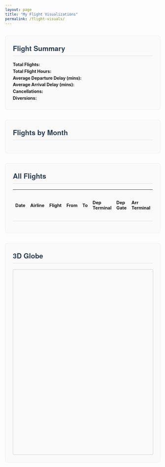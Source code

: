 ```yaml
---
layout: page
title: "My Flight Visualizations"
permalink: /flight-visuals/
---
```


<!-- 
  Flighty-like visualization 
  1) CSV flight data
  2) Summary stats
  3) Monthly chart
  4) Full table (with all columns)
  5) 3D globe (CesiumJS)
-->

<style>
  /* ========== FLIGHTY-LIKE, CLEAN STYLING ========== */
  #flight-summary,
  #flight-charts,
  #flight-table,
  #flight-globe {
    margin: 2rem 0;
    padding: 1.5rem;
    border: 1px solid #eee;
    border-radius: 6px;
    background-color: #fafafa;
  }

  #flight-summary h2,
  #flight-charts h2,
  #flight-table h2,
  #flight-globe h2 {
    margin-top: 0;
    font-family: 'Helvetica Neue', Helvetica, Arial, sans-serif;
    font-size: 1.4rem;
    color: #2c3e50;
    border-bottom: 1px solid #ddd;
    padding-bottom: 0.5rem;
  }

  #flight-summary p {
    margin: 0.3rem 0;
  }

  #flightsTable {
    width: 100%;
    border-collapse: collapse;
    font-size: 0.9rem;
  }

  #flightsTable th,
  #flightsTable td {
    border-bottom: 1px solid #ddd;
    padding: 0.5rem;
    text-align: left;
  }

  #flightsByMonth {
    max-width: 100%;
  }

  /* The container that will hold the Cesium globe */
  #cesiumContainer {
    width: 100%;
    height: 600px;
    border: 1px solid #ccc;
    border-radius: 4px;
  }
</style>

<!-- ========== FLIGHT SUMMARY SECTION ========== -->
<div id="flight-summary">
  <h2>Flight Summary</h2>
  <p><strong>Total Flights:</strong> <span id="total-flights"></span></p>
  <p><strong>Total Flight Hours:</strong> <span id="total-flight-hours"></span></p>
  <p><strong>Average Departure Delay (mins):</strong> <span id="avg-dep-delay"></span></p>
  <p><strong>Average Arrival Delay (mins):</strong> <span id="avg-arr-delay"></span></p>
  <p><strong>Cancellations:</strong> <span id="total-cancellations"></span></p>
  <p><strong>Diversions:</strong> <span id="total-diversions"></span></p>
</div>

<!-- ========== MONTHLY FLIGHTS CHART ========== -->
<div id="flight-charts">
  <h2>Flights by Month</h2>
  <canvas id="flightsByMonth" width="600" height="300"></canvas>
</div>

<!-- ========== FLIGHTS TABLE ========== -->
<div id="flight-table">
  <h2>All Flights</h2>
  <table id="flightsTable">
    <thead>
      <tr>
        <!-- Let's list all columns from your CSV in the order you want them: -->
        <th>Date</th>
        <th>Airline</th>
        <th>Flight</th>
        <th>From</th>
        <th>To</th>
        <th>Dep Terminal</th>
        <th>Dep Gate</th>
        <th>Arr Terminal</th>
        <th>Arr Gate</th>
        <th>Canceled</th>
        <th>Diverted To</th>
        <th>Gate Departure (Scheduled)</th>
        <th>Gate Departure (Actual)</th>
        <th>Take off (Scheduled)</th>
        <th>Take off (Actual)</th>
        <th>Landing (Scheduled)</th>
        <th>Landing (Actual)</th>
        <th>Gate Arrival (Scheduled)</th>
        <th>Gate Arrival (Actual)</th>
        <th>Aircraft Type Name</th>
        <th>Tail Number</th>
        <th>PNR</th>
        <th>Seat</th>
        <th>Seat Type</th>
        <th>Cabin Class</th>
        <th>Flight Reason</th>
        <th>Notes</th>
        <th>Flight Flighty ID</th>
        <th>Airline Flighty ID</th>
        <th>Departure Airport Flighty ID</th>
        <th>Arrival Airport Flighty ID</th>
        <th>Diverted To Airport Flighty ID</th>
        <th>Aircraft Type Flighty ID</th>
      </tr>
    </thead>
    <tbody></tbody>
  </table>
</div>

<!-- ========== 3D GLOBE SECTION (CESIUM) ========== -->
<div id="flight-globe">
  <h2>3D Globe</h2>
  <div id="cesiumContainer"></div>
</div>

<!-- ========== SCRIPTS (CDN) ========== -->
<!-- Papa Parse to read CSV -->
<script src="https://cdn.jsdelivr.net/npm/papaparse@5.4.1/papaparse.min.js"></script>
<!-- Chart.js for monthly chart -->
<script src="https://cdn.jsdelivr.net/npm/chart.js"></script>
<!-- CesiumJS for 3D globe -->
<link
  rel="stylesheet"
  href="https://cdn.jsdelivr.net/npm/cesium@latest/Build/Cesium/Widgets/widgets.css"
/>
<script src="https://cdn.jsdelivr.net/npm/cesium@latest/Build/Cesium/Cesium.js"></script>

<script>
  document.addEventListener('DOMContentLoaded', function () {
    // 1) Path to your CSV file
    const csvPath = "{{ '/assets/data/FlightyExport-2024-12-30.csv' | relative_url }}";

    Papa.parse(csvPath, {
      download: true,
      header: true,
      complete: function (results) {
        const flights = results.data.filter((row) => row.Date); 
        buildSummary(flights);
        buildChart(flights);
        buildTable(flights);
        buildGlobe(flights);
      },
    });

    // 2) AIRPORT COORDS (Add or expand to include all airport codes)
    const airportCoords = {
      ICN: [37.4602, 126.4407],
      ATL: [33.6367, -84.4281],
      MIA: [25.7954, -80.2901],
      ORD: [41.9742, -87.9073],
      LGA: [40.7769, -73.8740],
      DCA: [38.8512, -77.0402],
      JFK: [40.6413, -73.7781],
      SFO: [37.6213, -122.3790],
      LAX: [33.9416, -118.4085],
      BOS: [42.3656, -71.0096],
      PIT: [40.4914, -80.2329],
      MSP: [44.8848, -93.2223],
      HNL: [21.3245, -157.9251],
      EWR: [40.6895, -74.1745],
      CLT: [35.2144, -80.9473],
      PHX: [33.4342, -112.0116],
      // ...
      // Add any other IATA codes you see in your CSV: NRT, OKA, PVG, SIN, LHR, etc.
      NRT: [35.7732, 140.3874],
      OKA: [26.2048, 127.6460],
      PVG: [31.1443, 121.8083],
      SIN: [1.3644, 103.9915],
      LHR: [51.4700, -0.4543],
      // Continue adding as needed...
    };

    // ========== BUILD SUMMARY ========== //
    function buildSummary(flights) {
      let totalFlights = 0;
      let totalFlightHours = 0;
      let totalCancellations = 0;
      let totalDiversions = 0;

      let sumDepDelayMin = 0;
      let sumArrDelayMin = 0;
      let depDelayCount = 0;
      let arrDelayCount = 0;

      flights.forEach((f) => {
        totalFlights++;

        // Canceled?
        if (String(f.Canceled).toLowerCase() === 'true') {
          totalCancellations++;
        }
        // Diverted?
        if (f['Diverted To'] && f['Diverted To'].trim() !== '') {
          totalDiversions++;
        }

        // Flight hours: "Take off (Actual)" -> "Landing (Actual)" or fallback gate times
        const depActual = f['Take off (Actual)'] || f['Gate Departure (Actual)'];
        const arrActual = f['Landing (Actual)'] || f['Gate Arrival (Actual)'];
        const depDate = new Date(depActual);
        const arrDate = new Date(arrActual);
        if (!isNaN(depDate) && !isNaN(arrDate) && arrDate > depDate) {
          const diffMs = arrDate - depDate;
          totalFlightHours += diffMs / (1000 * 60 * 60);
        }

        // Dep Delay: Gate Departure (Actual) - Gate Departure (Scheduled)
        const depSch = new Date(f['Gate Departure (Scheduled)']);
        const depAct = new Date(f['Gate Departure (Actual)']);
        if (!isNaN(depSch) && !isNaN(depAct)) {
          sumDepDelayMin += (depAct - depSch) / (1000 * 60);
          depDelayCount++;
        }

        // Arr Delay: Gate Arrival (Actual) - Gate Arrival (Scheduled)
        const arrSch = new Date(f['Gate Arrival (Scheduled)']);
        const arrAct = new Date(f['Gate Arrival (Actual)']);
        if (!isNaN(arrSch) && !isNaN(arrAct)) {
          sumArrDelayMin += (arrAct - arrSch) / (1000 * 60);
          arrDelayCount++;
        }
      });

      const avgDepDelay =
        depDelayCount > 0
          ? (sumDepDelayMin / depDelayCount).toFixed(1)
          : 0;
      const avgArrDelay =
        arrDelayCount > 0
          ? (sumArrDelayMin / arrDelayCount).toFixed(1)
          : 0;

      document.getElementById('total-flights').textContent = totalFlights;
      document.getElementById('total-flight-hours').textContent =
        totalFlightHours.toFixed(1);
      document.getElementById('avg-dep-delay').textContent = avgDepDelay;
      document.getElementById('avg-arr-delay').textContent = avgArrDelay;
      document.getElementById('total-cancellations').textContent =
        totalCancellations;
      document.getElementById('total-diversions').textContent =
        totalDiversions;
    }

    // ========== BUILD MONTHLY FLIGHT CHART ========== //
    function buildChart(flights) {
      const flightsByMonth = {};
      flights.forEach((f) => {
        const d = new Date(f.Date);
        if (!isNaN(d)) {
          const year = d.getFullYear();
          const month = d.getMonth() + 1; // 1-based
          const ym = `${year}-${String(month).padStart(2, '0')}`;
          flightsByMonth[ym] = (flightsByMonth[ym] || 0) + 1;
        }
      });

      const labels = Object.keys(flightsByMonth).sort();
      const data = labels.map((k) => flightsByMonth[k]);

      const ctx = document.getElementById('flightsByMonth').getContext('2d');
      new Chart(ctx, {
        type: 'bar',
        data: {
          labels,
          datasets: [
            {
              label: 'Flights per Month',
              data,
              backgroundColor: 'rgba(54, 162, 235, 0.6)',
            },
          ],
        },
        options: {
          responsive: true,
          scales: {
            x: {
              title: { display: true, text: 'Month (YYYY-MM)' },
            },
            y: {
              title: { display: true, text: 'Flights' },
              beginAtZero: true,
            },
          },
        },
      });
    }

    // ========== BUILD TABLE (INCLUDE ALL COLUMNS) ========== //
    function buildTable(flights) {
      const tbody = document.querySelector('#flightsTable tbody');
      flights.forEach((f) => {
        const tr = document.createElement('tr');

        // The order of columns matches your CSV header order:
        const cols = [
          f.Date,
          f.Airline,
          f.Flight,
          f.From,
          f.To,
          f['Dep Terminal'],
          f['Dep Gate'],
          f['Arr Terminal'],
          f['Arr Gate'],
          f.Canceled,
          f['Diverted To'],
          f['Gate Departure (Scheduled)'],
          f['Gate Departure (Actual)'],
          f['Take off (Scheduled)'],
          f['Take off (Actual)'],
          f['Landing (Scheduled)'],
          f['Landing (Actual)'],
          f['Gate Arrival (Scheduled)'],
          f['Gate Arrival (Actual)'],
          f['Aircraft Type Name'],
          f['Tail Number'],
          f.PNR,
          f.Seat,
          f['Seat Type'],
          f['Cabin Class'],
          f['Flight Reason'],
          f.Notes,
          f['Flight Flighty ID'],
          f['Airline Flighty ID'],
          f['Departure Airport Flighty ID'],
          f['Arrival Airport Flighty ID'],
          f['Diverted To Airport Flighty ID'],
          f['Aircraft Type Flighty ID'],
        ];

        cols.forEach((val) => {
          const td = document.createElement('td');
          td.textContent = val || '';
          tr.appendChild(td);
        });

        tbody.appendChild(tr);
      });
    }

    // ========== BUILD 3D GLOBE WITH CESIUM ==========
    function buildGlobe(flights) {
      // For better imagery, sign up for a free Cesium Ion token if you like:
      // Cesium.Ion.defaultAccessToken = 'YOUR_TOKEN_HERE';

      const viewer = new Cesium.Viewer('cesiumContainer', {
        animation: false,
        timeline: false,
        baseLayerPicker: true,
        geocoder: false,
      });

      // Optionally hide Cesium ion credits
      viewer.cesiumWidget.creditContainer.style.display = 'none';

      flights.forEach((f) => {
        const from = f.From;
        const to = f.To;
        if (!from || !to) return;

        const fromCoords = airportCoords[from];
        const toCoords = airportCoords[to];
        if (!fromCoords || !toCoords) return; // skip if coords missing

        // Cesium expects [lon, lat] order
        const [lat1, lon1] = fromCoords;
        const [lat2, lon2] = toCoords;

        viewer.entities.add({
          polyline: {
            positions: Cesium.Cartesian3.fromDegreesArray([
              lon1,
              lat1,
              lon2,
              lat2,
            ]),
            width: 2,
            material: Cesium.Color.fromCssColorString('#007aff').withAlpha(0.7),
          },
        });
      });

      // Fly the camera to a global view
      viewer.scene.camera.flyHome(2.0);
    }
  });
</script>
